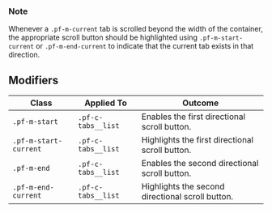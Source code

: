 ### Note

Whenever a `.pf-m-current` tab is scrolled beyond the width of the container, the appropriate scroll button should be highlighted using `.pf-m-start-current` or `.pf-m-end-current` to indicate that the current tab exists in that direction.

## Modifiers

| Class | Applied To | Outcome |
| -- | -- | -- |
| `.pf-m-start`          | `.pf-c-tabs__list` | Enables the first directional scroll button.     |
| `.pf-m-start-current`  | `.pf-c-tabs__list` | Highlights the first directional scroll button.  |
| `.pf-m-end`            | `.pf-c-tabs__list` | Enables the second directional scroll button.    |
| `.pf-m-end-current`    | `.pf-c-tabs__list` | Highlights the second directional scroll button. |
